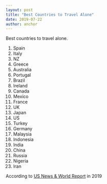 ```yaml
---
layout: post
title: "Best Countries to Travel Alone"
date: 2019-07-22
author: anchor
---
```


Best countries to travel alone.

1. Spain
2. Italy
3. NZ
4. Greece
5. Australia
6. Portugal
7. Brazil
8. Ireland
9.  Canada
10. Mexico
11. France
12. UK
13. Japan
14. US
15. Turkey
16. Germany
17. Malaysia
18. Indonesia
19. India
20. China
21. Russia
22. Nigeria
23. Iran

According to [US News & World Report](https://www.usnews.com/news/best-countries/best-solo-travel) in 2019